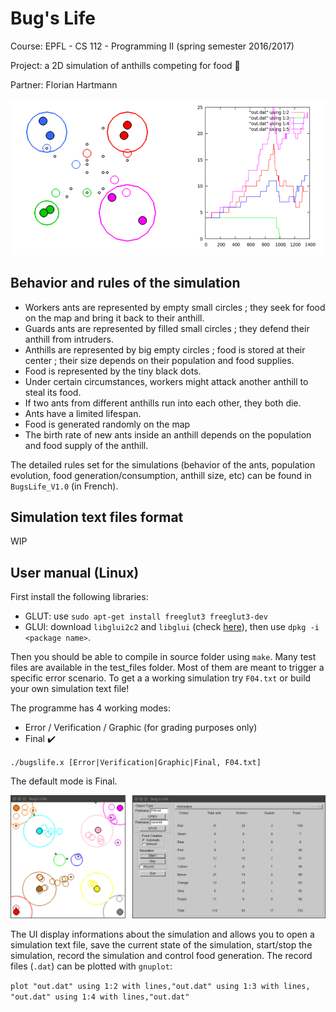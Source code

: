 # Bug's Life

Course: EPFL - CS 112 - Programming II (spring semester 2016/2017)

Project: a 2D simulation of anthills competing for food 🐜

Partner: Florian Hartmann

![Alt](pic_0.PNG)

## Behavior and rules of the simulation

- Workers ants are represented by empty small circles ; they seek for food on the map and bring it back to their anthill.
- Guards ants are represented by filled small circles ; they defend their anthill from intruders.
- Anthills are represented by big empty circles ; food is stored at their center ; their size depends on their population and food supplies.
- Food is represented by the tiny black dots.
- Under certain circumstances, workers might attack another anthill to steal its food.
- If two ants from different anthills run into each other, they both die.
- Ants have a limited lifespan.
- Food is generated randomly on the map
- The birth rate of new ants inside an anthill depends on the population and food supply of the anthill.

The detailed rules set for the simulations (behavior of the ants, population evolution, food generation/consumption, anthill size, etc) can be found in `BugsLife_V1.0` (in French).

## Simulation text files format 

WIP

## User manual (Linux)

First install the following libraries:

- GLUT: use `sudo apt-get install freeglut3 freeglut3-dev`
- GLUI: download `libglui2c2` and `libglui` (check [here](http://www.rpmseek.com/index.html?hl=com)), then use `dpkg -i <package name>`.

Then you should be able to compile in source folder using `make`. Many test files are available in the test_files folder. Most of them are meant to trigger a specific error scenario. To get a a working simulation try `F04.txt` or build your own simulation text file! 

The programme has 4 working modes:

- Error / Verification / Graphic (for grading purposes only)
- Final ✔️

`./bugslife.x [Error|Verification|Graphic|Final, F04.txt]`

The default mode is Final.

![Alt](pic_3.png)

The UI display informations about the simulation and allows you to open a simulation text file, save the current state of the simulation, start/stop the simulation, record the simulation and control food generation. The record files (`.dat`) can be plotted with `gnuplot`: 

`plot "out.dat" using 1:2 with lines,"out.dat" using 1:3 with lines, "out.dat" using 1:4 with lines,"out.dat"`

